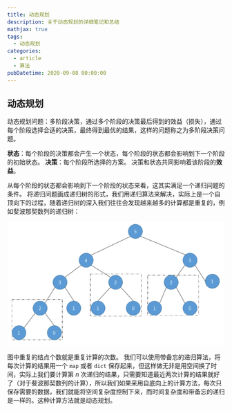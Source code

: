 ```yaml
---
title: 动态规划
description: 关于动态规划的详细笔记和总结
mathjax: true
tags:
  - 动态规划
categories:
  - article
  - 算法
pubDatetime: 2020-09-08 00:00:00
---
```


## 动态规划

动态规划问题：多阶段决策，通过多个阶段的决策最后得到的效益（损失），通过每个阶段选择合适的决策，最终得到最优的结果，这样的问题称之为多阶段决策问题。

**状态**：每个阶段的决策都会产生一个状态，每个阶段的状态都会影响到下一个阶段的初始状态。
**决策**：每个阶段所选择的方案。
决策和状态共同影响着该阶段的**效益**。

从每个阶段的状态都会影响到下一个阶段的状态来看，这其实满足一个递归问题的条件。
将递归问题画成递归树的形式，我们用递归算法来解决，实际上是一个自顶向下的过程，随着递归树的深入我们往往会发现越来越多的计算都是重复的，例如斐波那契数列的递归树：

![picture 55](../../../assets/images/fa4c4a569823830a6953683c7fae4321de8c83909a85e5e3729d39223ebab942.png)

图中重复的结点个数就是重复计算的次数。
我们可以使用带备忘的递归算法，将每次计算的结果用一个 `map` 或者 `dict` 保存起来，但这样做无非是用空间换了时间，实际上我们要计算第 $n$ 次递归的结果，只需要知道最近两次计算的结果就好了（对于斐波那契数列的计算），所以我们如果采用自底向上的计算方法，每次只保存需要的数据，我们就能将空间复杂度控制下来，而时间复杂度和带备忘的递归是一样的。这种计算方法就是动态规划。
